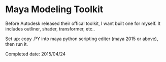 # Maya Modeling Toolkit

Before Autodesk released their offical toolkit, I want built one for myself. It includes outliner, shader, transformer, etc..

Set up: copy .PY into maya python scripting editer (maya 2015 or above), then run it.

Completed date: 2015/04/24
